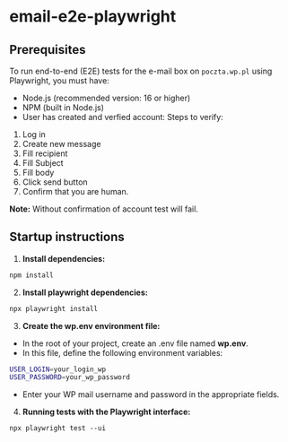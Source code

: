 # email-e2e-playwright

## Prerequisites

To run end-to-end (E2E) tests for the e-mail box on `poczta.wp.pl` using Playwright, you must have:
- Node.js (recommended version: 16 or higher)
- NPM (built in Node.js)
- User has created and verfied account:
    Steps to verify:
      
1) Log in
2) Create new message
3) Fill recipient
4) Fill Subject
5) Fill body
6) Click send button
7) Confirm that you are human.
 
**Note:** Without confirmation of account test will fail.
 
## Startup instructions

1. **Install dependencies:**
```bash
npm install
```
2. **Install playwright dependencies:**
```bash
npx playwright install
```
3. **Create the wp.env environment file:**
- In the root of your project, create an .env file named **wp.env**.
- In this file, define the following environment variables:
```bash
USER_LOGIN=your_login_wp
USER_PASSWORD=your_wp_password
```
- Enter your WP mail username and password in the appropriate fields.
4. **Running tests with the Playwright interface:**
```
npx playwright test --ui
```
